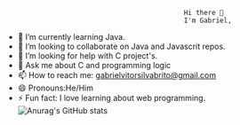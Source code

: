                                                  Hi there 👋
                                                 I'm Gabriel,
- 🌱 I’m currently learning  Java.
- 👯 I’m looking to collaborate on Java and Javascrit repos.
- 🤔 I’m looking for help with C project's.
- 💬 Ask me about C and programming logic
- 📫 How to reach me: gabrielvitorsilvabrito@gmail.com
- 😄 Pronouns:He/Him
- ⚡ Fun fact: I love learning about web programming.
![Anurag's GitHub stats](https://github-readme-stats.vercel.app/api?username=bielvitooor&show_icons=true&theme=github_dark)
